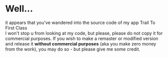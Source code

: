 # Well...

it appears that you've wandered into the source code of my app Trail To First Class\
I won't stop u from looking at my code, but please, please do not copy it for commercial purposes. If you wish to make a remaster or modified version and release it __without commercial purposes__ (aka you make zero money from the work), you may do so - but please give me some credit.

